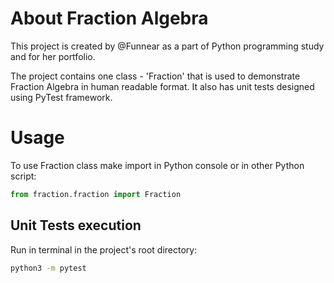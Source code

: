 # About Fraction Algebra

This project is created by @Funnear as a part of Python programming study and for her portfolio. 

The project contains one class - 'Fraction' that is used to demonstrate Fraction Algebra in human readable format. 
It also has unit tests designed using PyTest framework. 


# Usage
To use Fraction class make import in Python console or in other Python script:
```python
from fraction.fraction import Fraction
```

## Unit Tests execution

Run in terminal in the project's root directory:
```bash
python3 -m pytest
```


